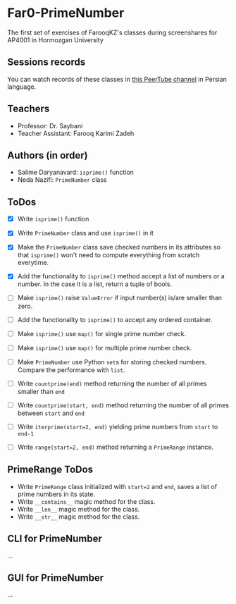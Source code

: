 # Far0-PrimeNumber
The first set of exercises of FarooqKZ's classes during screenshares for AP4001 in Hormozgan University

## Sessions records

You can watch records of these classes in [this PeerTube channel](https://peertube.linuxrocks.online/c/ap4001/videos) in Persian language.

## Teachers

 - Professor: Dr. Saybani
 - Teacher Assistant: Farooq Karimi Zadeh

## Authors (in order)

 - Salime Daryanavard: `isprime()` function
 - Neda Nazifi: `PrimeNumber` class

## ToDos

 - [x] Write `isprime()` function
 - [x] Write `PrimeNumber` class and use `isprime()` in it
 - [x] Make the `PrimeNumber` class save checked numbers in its attributes so that `isprime()` won't need to compute everything from scratch everytime.
 - [x] Add the functionality to `isprime()` method accept a list of numbers or a number. In the case it is a list, return a tuple of bools.
 - [ ] Make `isprime()` raise `ValueError` if input number(s) is/are smaller than zero.
 - [ ] Add the functionality to `isprime()` to accept any ordered container.
 - [ ] Make `isprime()` use `map()` for single prime number check.
 - [ ] Make `isprime()` use `map()` for multiple prime number check.
 - [ ] Make `PrimeNumber` use Python `set`s for storing checked numbers. Compare the performance with `list`.
 - [ ] Write `countprime(end)` method returning the number of all primes smaller than `end`
 - [ ] Write `countprime(start, end)` method returning the number of all primes between `start` and `end`
 - [ ] Write `iterprime(start=2, end)` yielding prime numbers from `start` to `end-1`
 - [ ] Write `range(start=2, end)` method returning a `PrimeRange` instance.


## PrimeRange ToDos

 - Write `PrimeRange` class initialized with `start=2` and `end`, saves a list of prime numbers in its state.
 - Write `__contains__` magic method for the class.
 - Write `__len__` magic method for the class.
 - Write `__str__` magic method for the class.

## CLI for PrimeNumber

...

## GUI for PrimeNumber

...
